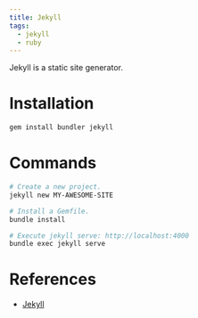 ```yaml
---
title: Jekyll
tags:
  - jekyll
  - ruby
---
```


Jekyll is a static site generator.

# Installation
```bash
gem install bundler jekyll
```

# Commands
```bash
# Create a new project.
jekyll new MY-AWESOME-SITE

# Install a Gemfile.
bundle install

# Execute jekyll serve: http://localhost:4000
bundle exec jekyll serve
```

# References
- [Jekyll](https://jekyllrb.com/)
